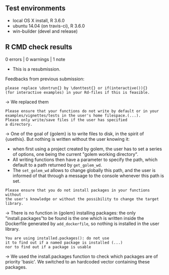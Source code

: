 ## Test environments
* local OS X install, R 3.6.0
* ubuntu 14.04 (on travis-ci), R 3.6.0
* win-builder (devel and release)

## R CMD check results

0 errors | 0 warnings | 1 note

* This is a resubmission. 

Feedbacks from previous submission: 

```
please replace \dontrun{} by \donttest{} or if(interactive()){} 
(for interactive examples) in your Rd-files if this is feasible.
```

-> We replaced them 

```
Please ensure that your functions do not write by default or in your 
examples/vignettes/tests in the user's home filespace.(...). 
Please only write/save files if the user has specified 
a directory.
```

-> One of the goal of {golem} is to write files to disk, in the spirit of {usethis}. But nothing is written without the user knowing it: 

+ when first using a project created by golem, the user has to set a series of options, one being the current "golem working directory". 
+ All writing functions then have a parameter to specify the path, which default to a path returned by `get_golem_wd`. 
+ The `set_golem_wd` allows to change globally this path, and the user is informed of that through a message to the console whenever this path is set. 

```
Please ensure that you do not install packages in your functions without 
the user's knowledge or without the possibility to change the target 
library.
```

-> There is no function in {golem} installing packages: the only "install.packages"to be found is the one which is written inside the Dockerfile generated by `add_dockerfile`, so nothing is installed in the user library.

```
You are using installed.packages(): do not use 
it to find out if a named package is installed (...) 
nor to find out if a package is usable
```

-> We used the install.packages function to check which packages are of priority 'basic'. We switched to an hardcoded vector containing these packages.